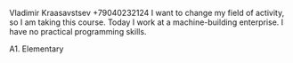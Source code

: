 Vladimir Kraasavstsev
+79040232124
I want to change my field of activity, so I am taking this course. Today I work at a machine-building enterprise.
I have no practical programming skills.


А1. Elementary
